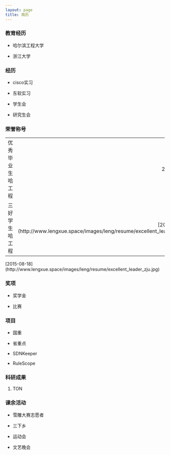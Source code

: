 ```yaml
---
layout: page
title: 简历 
---
```


### 教育经历
  * 哈尔滨工程大学

  * 浙江大学

### 经历
  * cisco实习

  * 东软实习

  * 学生会

  * 研究生会

### 荣誉称号
  <table>
	  <tr>
		  <td align="left">优秀毕业生 哈工程</td>
		  <td align="right">2016-12-12</td>
	  </tr>
	  <tr>
		  <td align="left">三好学生 哈工程</td>
		  <td align="right"><i class='social fa fa-weibo'></i> [2015-08-18](http://www.lengxue.space/images/leng/resume/excellent_leader_zju.jpg)</td>
	  </tr>
  </table>
[2015-08-18](http://www.lengxue.space/images/leng/resume/excellent_leader_zju.jpg)

### 奖项
  * 奖学金

  * 比赛

### 项目
  * 国重

  * 省重点

  * SDNKeeper

  * RuleScope
 
### 科研成果
  1. TON

### 课余活动
  * 雪雕大赛志愿者

  * 三下乡

  * 运动会

  * 文艺晚会
